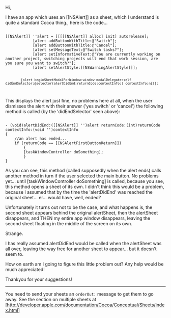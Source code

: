 Hi,

I have an app which uses an [[NSAlert]] as a sheet, which I understand is quite a standard Cocoa thing., here is the code...

<code>
[[NSAlert]] ''alert = [[[[[NSAlert]] alloc] init] autorelease];
			[alert addButtonWithTitle:@"Switch"];
			[alert addButtonWithTitle:@"Cancel"];
			[alert setMessageText:@"Switch tasks?"];
			[alert setInformativeText:@"You are currently working on another project, switching projects will end that work session, are you sure you want to switch?"];
			[alert setAlertStyle:[[NSWarningAlertStyle]]];
			
			[alert beginSheetModalForWindow:window modalDelegate:self didEndSelector:@selector(alertDidEnd:returnCode:contextInfo:) contextInfo:nil];
</code>

This displays the alert just fine, no problems here at all, when the user dismisses the alert with their answer ('yes switch' or 'cancel') the following method is called (by the 'didEndSelector' seen above):

<code>
- (void)alertDidEnd:([[NSAlert]] '')alert returnCode:(int)returnCode contextInfo:(void '')contextInfo 
{
	//an alert has ended...
	if (returnCode == [[NSAlertFirstButtonReturn]]) 
		{ 
		[taskWindowController doSomething];
		}
}
</code>

As you can see, this method (called supposedly when the alert ends) calls another method in turn if the user selected the main button. No problems yet... until [taskWindowController doSomething] is called, because you see, this method opens a sheet of its own. I didn't think this would be a problem, because I assumed that by the time the 'alertDidEnd' was reached the original sheet... er... would have, well, ended?

Unfortunately it turns out not to be the case, and what happens is, the second sheet appears behind the original alertSheet, then the alertSheet disappears, and THEN my entire app window disappears, leaving the second sheet floating in the middle of the screen on its own.

Strange.

I has really assumed alertDidEnd would be called when the alertSheet was all over, leaving the way free for another sheet to appear... but it doesn't seem to.

How on earth am I going to figure this little problem out? Any help would be much appreciated!

Thankyou for your suggestions!

----

You need to send your sheets an <code>orderOut:</code> message to get them to go away. See the section on multiple sheets at [http://developer.apple.com/documentation/Cocoa/Conceptual/Sheets/index.html]